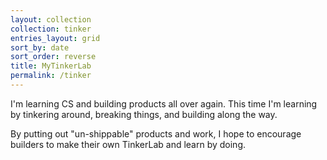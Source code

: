 ```yaml
---
layout: collection
collection: tinker
entries_layout: grid
sort_by: date
sort_order: reverse
title: MyTinkerLab
permalink: /tinker
---
```

I'm learning CS and building products all over again. This time I'm learning by tinkering around, breaking things, and building along the way.

By putting out "un-shippable" products and work, I hope to encourage builders to make their own TinkerLab and learn by doing.
